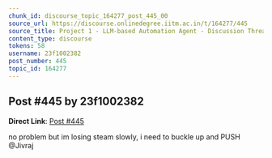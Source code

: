 ```yaml
---
chunk_id: discourse_topic_164277_post_445_00
source_url: https://discourse.onlinedegree.iitm.ac.in/t/164277/445
source_title: Project 1 - LLM-based Automation Agent - Discussion Thread [TDS Jan 2025]
content_type: discourse
tokens: 58
username: 23f1002382
post_number: 445
topic_id: 164277
---
```


## Post #445 by 23f1002382

**Direct Link**: [Post #445](https://discourse.onlinedegree.iitm.ac.in/t/164277/445)

no problem but im losing steam slowly, i need to buckle up and PUSH @Jivraj

